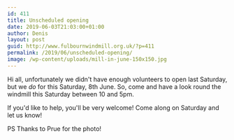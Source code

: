 ```yaml
---
id: 411
title: Unscheduled opening
date: 2019-06-03T21:03:00+01:00
author: Denis
layout: post
guid: http://www.fulbournwindmill.org.uk/?p=411
permalink: /2019/06/unscheduled-opening/
image: /wp-content/uploads/mill-in-june-150x150.jpg
---
```

Hi all, unfortunately we didn't have enough volunteers to open last Saturday, but we _do_ for this Saturday, 8th June. So, come and have a look round the windmill this Saturday between 10 and 5pm. 

If you'd like to help, you'll be very welcome! Come along on Saturday and let us know!

PS Thanks to Prue for the photo!
